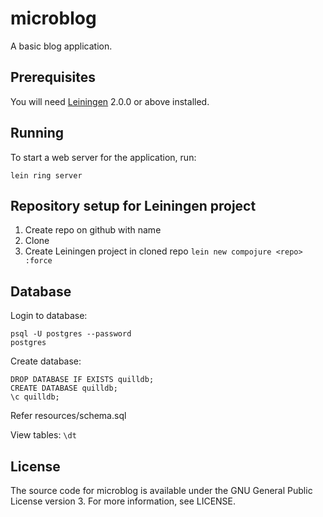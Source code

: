 # microblog

A basic blog application.

## Prerequisites

You will need [Leiningen][] 2.0.0 or above installed.

[leiningen]: https://github.com/technomancy/leiningen

## Running

To start a web server for the application, run:

    lein ring server

## Repository setup for Leiningen project
1. Create repo on github with name <repo>
2. Clone <repo>
3. Create Leiningen project in cloned repo `lein new compojure <repo> :force`

## Database

Login to database:

```
psql -U postgres --password
postgres
```

Create database:

```
DROP DATABASE IF EXISTS quilldb;
CREATE DATABASE quilldb;
\c quilldb;
```

Refer resources/schema.sql

View tables: `\dt`

## License

The source code for microblog is available under the GNU General Public License version 3. For more information, see LICENSE.
